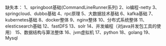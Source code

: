 缺失本：
1、springboot基础(CommandLineRunner系列)
2、io编程-netty
3、springcloud、dubbo基础
4、rpc原理
5、大数据技术基础
6、kafka基础
7、kubernetes基础
8、docker整体
9、nginx整体
10、分布式系统整体
11、elesticsearch基础
12、fastDFS
13、solr
14、并发编程（对java并发包工具的使用）
15、数据结构与算法整体
16、jvm虚拟机
17、python
18、golang
19、Mysql
